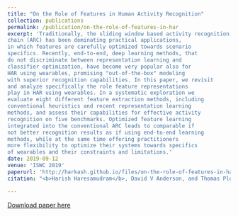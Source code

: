 ```yaml
---
title: "On the Role of Features in Human Activity Recognition"
collection: publications
permalink: /publication/on-the-role-of-features-in-har
excerpt: 'Traditionally, the sliding window based activity recognition
chain (ARC) has been dominating practical applications,
in which features are carefully optimized towards scenario
specifics. Recently, end-to-end, deep learning methods, that
do not discriminate between representation learning and
classifier optimization, have become very popular also for
HAR using wearables, promising "out-of-the-box" modeling
with superior recognition capabilities. In this paper, we revisit
and analyze specifically the role feature representations
play in HAR using wearables. In a systematic exploration we
evaluate eight different feature extraction methods, including
conventional heuristics and recent representation learning
methods, and assess their capabilities for effective activity
recognition on five benchmarks. Optimized feature learning
integrated into the conventional ARC leads to comparable if
not better recognition results as if using end-to-end learning
methods, while at the same time offering practitioners
more flexibility to optimize their systems towards specifics
of wearables and their constraints and limitations.'
date: 2019-09-12
venue: 'ISWC 2019'
paperurl: 'http://harkash.github.io/files/on-the-role-of-features-in-har.pdf'
citation: "<b>Harish Haresamudram</b>, David V Anderson, and Thomas Plotz. On the role of features in human activity recognition. In Proceedings of the 23rd International Symposium on Wearable Computers, pages 78-88. ACM, 2019."

---
```


[Download paper here](paperurl: 'http://harkash.github.io/files/on-the-role-of-features-in-har.pdf')

